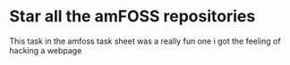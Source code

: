 # Star all the amFOSS repositories
This task in the amfoss task sheet was a really fun one i got the feeling of hacking a webpage
